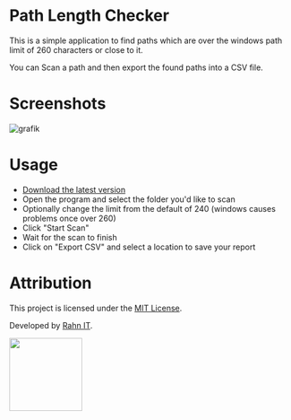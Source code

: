 # Path Length Checker

This is a simple application to find paths which are over the windows path limit of 260 characters or close to it.

You can Scan a path and then export the found paths into a CSV file.

# Screenshots
![grafik](https://github.com/user-attachments/assets/468261dd-6224-419b-95f0-b94cdfb53894)

# Usage

- [Download the latest version](https://github.com/Rahn-IT/path-length-checker/releases/latest/download/path-length-checker.exe)
- Open the program and select the folder you'd like to scan
- Optionally change the limit from the default of 240 (windows causes problems once over 260)
- Click "Start Scan"
- Wait for the scan to finish
- Click on "Export CSV" and select a location to save your report

# Attribution

This project is licensed under the [MIT License](LICENSE).

Developed by [Rahn IT](https://it-rahn.de/).

<a href="https://github.com/iced-rs/iced">
  <img src="https://gist.githubusercontent.com/hecrj/ad7ecd38f6e47ff3688a38c79fd108f0/raw/74384875ecbad02ae2a926425e9bcafd0695bade/color.svg" width="130px">
</a>
